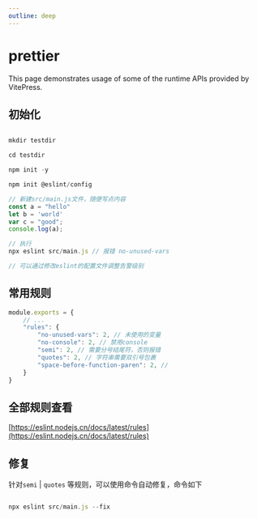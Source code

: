 ```yaml
---
outline: deep
---
```


# prettier

This page demonstrates usage of some of the runtime APIs provided by VitePress.

## 初始化

```javascript

mkdir testdir

cd testdir

npm init -y

npm init @eslint/config

// 新建src/main.js文件，随便写点内容
const a = "hello"
let b = 'world'
var c = "good";
console.log(a);

// 执行
npx eslint src/main.js // 报错 no-unused-vars

// 可以通过修改eslint的配置文件调整告警级别
```

## 常用规则

```javascript
module.exports = {
    // ...
    "rules": {
        "no-unused-vars": 2, // 未使用的变量
        "no-console": 2, // 禁用console
        "semi": 2, // 需要分号结尾符，否则报错
        "quotes": 2, // 字符串需要双引号包裹
        "space-before-function-paren": 2, // 
    }
}

```

## 全部规则查看

[https://eslint.nodejs.cn/docs/latest/rules](https://eslint.nodejs.cn/docs/latest/rules)

## 修复

针对`semi` | `quotes` 等规则，可以使用命令自动修复，命令如下

```javascript

npx eslint src/main.js --fix
```